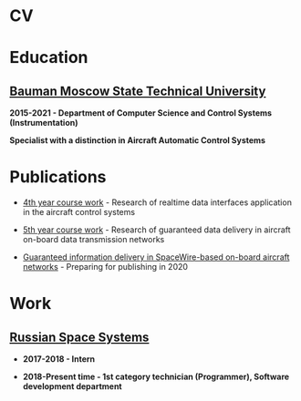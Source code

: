 # CV

# Education

## [Bauman Moscow State Technical University](https://www.bmstu.ru/)

**2015-2021 - Department of Computer Science and Control Systems (Instrumentation)**

**Specialist with a distinction in Aircraft Automatic Control Systems**

# Publications

* [4th year course work](https://docs.google.com/document/d/1j5d37XLHxmK096koQAhbnjqaVbBp9rRjGgWdhcidXEQ/edit?usp=sharing) - Research of realtime data interfaces application in the aircraft control systems 

* [5th year course work](https://docs.google.com/document/d/1d-gjWqyAqA_X07iOnQdnYiTBBa8wj_B6oZaSR8xmWhQ/edit?usp=sharing) - Research of guaranteed data delivery in aircraft on-board data transmission networks

* [Guaranteed information delivery in SpaceWire-based on-board aircraft networks](https://docs.google.com/document/d/1wefiXDv25uv5Or5_HxZgh2RZuXXVk8lX_k3UD6DcbwQ/edit?usp=sharing) - Preparing for publishing in 2020


# Work

##  [Russian Space Systems](http://russianspacesystems.ru/)

* **2017-2018 - Intern**

* **2018-Present time - 1st category technician (Programmer), Software development department**
